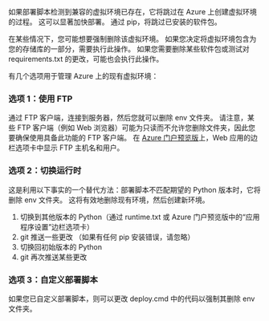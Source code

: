 如果部署脚本检测到兼容的虚拟环境已存在，它将跳过在 Azure 上创建虚拟环境的过程。  这可以显著加快部署。  通过 pip，将跳过已安装的软件包。

在某些情况下，您可能想要强制删除该虚拟环境。  如果您决定将虚拟环境包含为您的存储库的一部分，需要执行此操作。  如果您需要删除某些软件包或测试对 requirements.txt 的更改，可能也会执行此操作。

有几个选项用于管理 Azure 上的现有虚拟环境：

### <a name="option-1-use-ftp"></a>选项 1：使用 FTP
通过 FTP 客户端，连接到服务器，然后您就可以删除 env 文件夹。  请注意，某些 FTP 客户端（例如 Web 浏览器）可能为只读而不允许您删除文件夹，因此您要确保使用具备此功能的 FTP 客户端。  在 [Azure 门户预览版](https://portal.azure.cn)上，Web 应用的边栏选项卡中显示 FTP 主机名和用户。

### <a name="option-2-toggle-runtime"></a>选项 2：切换运行时
这是利用以下事实的一个替代方法：部署脚本不匹配期望的 Python 版本时，它将删除 env 文件夹。  这将有效地删除现有环境，然后创建新环境。

1. 切换到其他版本的 Python（通过 runtime.txt 或 Azure 门户预览版中的“应用程序设置”边栏选项卡）
2. git 推送一些更改 （如果有任何 pip 安装错误，请忽略）
3. 切换回初始版本的 Python
4. git 再次推送某些更改

### <a name="option-3-customize-deployment-script"></a>选项 3：自定义部署脚本
如果您已自定义部署脚本，则可以更改 deploy.cmd 中的代码以强制其删除 env 文件夹。